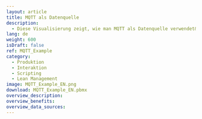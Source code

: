 ```yaml
---
layout: article
title: MQTT als Datenquelle
description: 
  - Diese Visualisierung zeigt, wie man MQTT als Datenquelle verwendet&#58; Die Monitore befinden sich an verschiedenen Stellen in der Produktionshalle. So hat beispielsweise der Werker einen dieser Monitore an seiner Station und kann Wartung in Anspruch nehmen. Der Produktionsleiter kann auf einem anderen Monitor auf Meldungen reagieren. Die Reaktionszeit ist dadurch viel schneller und zeigt, wie verschiedene Peakboard Boxen und Visualisierungen zusammenarbeiten können.
lang: de
weight: 600
isDraft: false
ref: MQTT_Example
category:
  - Produktion
  - Interaktion
  - Scripting
  - Lean Management
image: MQTT_Example_EN.png
download: MQTT_Example_EN.pbmx
overview_description:
overview_benefits:
overview_data_sources:
---
```


